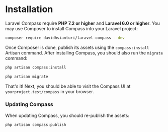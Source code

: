 # Installation

Laravel Compass require **PHP 7.2 or higher** and **Laravel 6.0 or higher**.
You may use Composer to install Compass into your Laravel project:

```bash
composer require davidhsianturi/laravel-compass --dev
```

Once Composer is done, publish its assets using the `compass:install` Artisan command. After installing Compass, you should also run the `migrate` command:

```bash
php artisan compass:install

php artisan migrate
```

That's it! Next, you should be able to visit the Compass UI at `yourproject.test/compass` in your browser.

### Updating Compass

When updating Compass, you should re-publish the assets:

```bash
php artisan compass:publish
```
